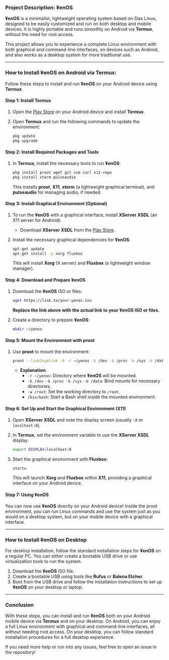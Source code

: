 ### **Project Description: ¥enOS**

**¥enOS** is a minimalist, lightweight operating system based on Slax Linux, designed to be easily customized and run on both desktop and mobile devices. It is highly portable and runs smoothly on Android via **Termux**, without the need for root access. 

This project allows you to experience a complete Linux environment with both graphical and command-line interfaces, on devices such as Android, and also works as a desktop system for more traditional use.

---

### **How to Install ¥enOS on Android via Termux:**

Follow these steps to install and run **¥enOS** on your Android device using **Termux**.

#### **Step 1: Install Termux**

1. Open the [Play Store](https://play.google.com/store/apps/details?id=com.termux) on your Android device and install **Termux**.
2. Open **Termux** and run the following commands to update the environment:

   ```bash
   pkg update
   pkg upgrade
   ```

#### **Step 2: Install Required Packages and Tools**

1. In **Termux**, install the necessary tools to run **¥enOS**:

   ```bash
   pkg install proot wget git vim curl x11-repo
   pkg install xterm pulseaudio
   ```

   This installs **proot**, **X11**, **xterm** (a lightweight graphical terminal), and **pulseaudio** for managing audio, if needed.

#### **Step 3: Install Graphical Environment (Optional)**

1. To run the **¥enOS** with a graphical interface, install **XServer XSDL** (an X11 server for Android):

   - Download **XServer XSDL** from the [Play Store](https://play.google.com/store/apps/details?id=x.org.server.xserver).
   
2. Install the necessary graphical dependencies for **¥enOS**:

   ```bash
   apt-get update
   apt-get install -y xorg fluxbox
   ```

   This will install **Xorg** (X server) and **Fluxbox** (a lightweight window manager).

#### **Step 4: Download and Prepare ¥enOS**

1. Download the **¥enOS** ISO or files:

   ```bash
   wget https://link.to/your-yenos.iso
   ```

   **Replace the link above with the actual link to your **¥enOS** ISO or files.**

2. Create a directory to prepare **¥enOS**:

   ```bash
   mkdir ~/yenos
   ```

#### **Step 5: Mount the Environment with proot**

1. Use **proot** to mount the environment:

   ```bash
   proot --link2symlink -0 -r ~/yenos -b /dev -b /proc -b /sys -b /data -w /root /bin/bash
   ```

   - **Explanation**:
     - `-r ~/yenos`: Directory where **¥enOS** will be mounted.
     - `-b /dev -b /proc -b /sys -b /data`: Bind mounts for necessary directories.
     - `-w /root`: Set the working directory to `/root`.
     - `/bin/bash`: Start a Bash shell inside the mounted environment.

#### **Step 6: Set Up and Start the Graphical Environment (X11)**

1. Open **XServer XSDL** and note the display screen (usually `:0` or `localhost:0`).

2. In **Termux**, set the environment variable to use the **XServer XSDL** display:

   ```bash
   export DISPLAY=localhost:0
   ```

3. Start the graphical environment with **Fluxbox**:

   ```bash
   startx
   ```

   This will launch **Xorg** and **Fluxbox** within **X11**, providing a graphical interface on your Android device.

#### **Step 7: Using ¥enOS**

You can now use **¥enOS** directly on your Android device! Inside the proot environment, you can run Linux commands and use the system just as you would on a desktop system, but on your mobile device with a graphical interface.

---

### **How to Install ¥enOS on Desktop**

For desktop installation, follow the standard installation steps for **¥enOS** on a regular PC. You can either create a bootable USB drive or use virtualization tools to run the system.

1. Download the **¥enOS** ISO file.
2. Create a bootable USB using tools like **Rufus** or **Balena Etcher**.
3. Boot from the USB drive and follow the installation instructions to set up **¥enOS** on your desktop or laptop.

---

### **Conclusion**

With these steps, you can install and run **¥enOS** both on your Android mobile device via **Termux** and on your desktop. On Android, you can enjoy a full Linux environment with graphical and command-line interfaces, all without needing root access. On your desktop, you can follow standard installation procedures for a full desktop experience.

If you need more help or run into any issues, feel free to open an issue in the repository!

